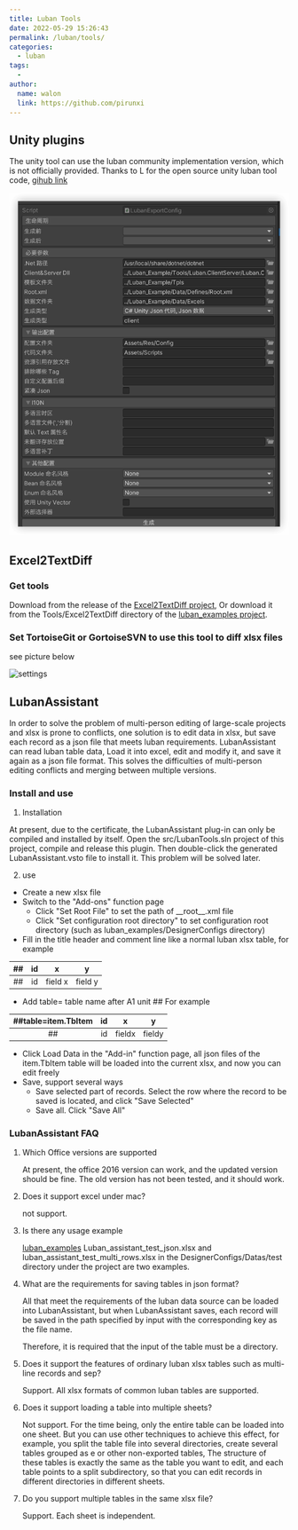 ```yaml
---
title: Luban Tools
date: 2022-05-29 15:26:43
permalink: /luban/tools/
categories:
  - luban
tags:
  - 
author: 
  name: walon
  link: https://github.com/pirunxi
---
```


## Unity plugins

The unity tool can use the luban community implementation version, which is not officially provided. Thanks to L for the open source unity luban tool code, [gihub link](https://github.com/LiuOcean/Luban_Unity_GUI)

![GUI](/img/luban/GUI_Display.png)

## Excel2TextDiff

### Get tools

Download from the release of the [Excel2TextDiff project](https://github.com/focus-creative-games/Excel2TextDiff),
Or download it from the Tools/Excel2TextDiff directory of the [luban_examples project](https://github.com/focus-creative-games/luban_examples).

### Set TortoiseGit or GortoiseSVN to use this tool to diff xlsx files
see picture below

![settings](https://github.com/focus-creative-games/luban_examples/raw/main/docs/images/a_1.jpg)


## LubanAssistant
In order to solve the problem of multi-person editing of large-scale projects and xlsx is prone to conflicts, one solution is to edit data in xlsx, but save each record as a json file that meets luban requirements. LubanAssistant can read luban table data,
Load it into excel, edit and modify it, and save it again as a json file format. This solves the difficulties of multi-person editing conflicts and merging between multiple versions.

### Install and use
1. Installation

At present, due to the certificate, the LubanAssistant plug-in can only be compiled and installed by itself. Open the src/LubanTools.sln project of this project, compile and release this plugin. Then double-click the generated LubanAssistant.vsto file to install it.
This problem will be solved later.

2. use
- Create a new xlsx file
- Switch to the "Add-ons" function page
    - Click "Set Root File" to set the path of \_\_root\_\_.xml file
    - Click "Set configuration root directory" to set configuration root directory (such as luban_examples/DesignerConfigs directory)
- Fill in the title header and comment line like a normal luban xlsx table, for example

|##| id | x | y|
|:-:|:-:|:-:|:-:|
|##|id|field x|field y|
- Add table= table name after A1 unit ## For example

|##table=item.TbItem| id | x | y|
|:-:|:-:|:-:|:-:|
|##|id|fieldx|fieldy|

- Click Load Data in the "Add-in" function page, all json files of the item.TbItem table will be loaded into the current xlsx, and now you can edit freely
- Save, support several ways
    - Save selected part of records. Select the row where the record to be saved is located, and click "Save Selected"
    - Save all. Click "Save All"

### LubanAssistant FAQ
1. Which Office versions are supported

    At present, the office 2016 version can work, and the updated version should be fine. The old version has not been tested, and it should work.

2. Does it support excel under mac?

    not support.

3. Is there any usage example

   [luban_examples](https://github.com/focus-creative-games/luban_examples) Luban_assistant_test_json.xlsx and luban_assistant_test_multi_rows.xlsx in the DesignerConfigs/Datas/test directory under the project are two examples.

4. What are the requirements for saving tables in json format?

    All that meet the requirements of the luban data source can be loaded into LubanAssistant, but when LubanAssistant saves, each record will be saved in the path specified by input with the corresponding key as the file name.

    Therefore, it is required that the input of the table must be a directory.

5. Does it support the features of ordinary luban xlsx tables such as multi-line records and sep?

    Support. All xlsx formats of common luban tables are supported.

6. Does it support loading a table into multiple sheets?

    Not support. For the time being, only the entire table can be loaded into one sheet. But you can use other techniques to achieve this effect, for example, you split the table file into several directories, create several tables grouped as e or other non-exported tables,
    The structure of these tables is exactly the same as the table you want to edit, and each table points to a split subdirectory, so that you can edit records in different directories in different sheets.

7. Do you support multiple tables in the same xlsx file?

    Support. Each sheet is independent.

